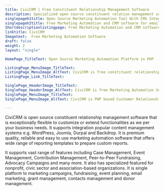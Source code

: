 ```yaml
---
title: CiviCRM | Free Constituent Relationship Management Software
description: Specialized open source constituent relation management software for non-profit, civic sector and association-based organization with marketing automation.
singlepageh1title: Open Source Marketing Automation Tool With CMS Integration
singlepageh2title: Free Marketing Automation and CRM software for email marketing, event management, and fundraising with smooth integration to WordPress, Joomla and Drupal.
Shortdescriptionlistingpage: Free Marketing Automation and CRM software for email marketing, event management, and fundraising with smooth integration to WordPress, Joomla and Drupal.
linktitle: CiviCRM
Imagetext:  Free Marketing Automation Software 
draft: false
weight: 2
layout: "single"

HomePage_TitleText: Open Source Marketing Automation Platform in PHP

ListingPage_MenuImage_TitleText: 
ListingPage_MenuImage_AltText: CiviCRM is free constituent relationship management software
ListingPage_Link_TitleText: 

SinglePage_HeaderImage_TitleText: 
SinglePage_HeaderImage_AltText: CiviCRM is free Marketing Automation Software with CMS Integration
SinglePage_MenuImage_TitleText: 
SinglePage_MenuImage_AltText: CiviCRM is PHP based Customer Relationship Management Software

---
```


CiviCRM is open source constituent relationship management software that is exceptionally flexible to customize or extend functionalities as we per your business needs. It supports integration popular content management systems e.g. WordPress, Joomla, Durpal and Backdrop. It is premium quality, reliable and easy to use marketing automation software that offers wide range of reporting templates to prepare custom reports.

It supports vast range of features including Case Management, Event Management, Contribution Management, Peer-to-Peer Fundraising, Advocacy Campaigns and many more. It also has specialized featured for nonprofit, civic sector and association-based organizations. It is single platform to marketing campaigns, fundraising, event planning, email marketing, grant management, contacts management and donor management.